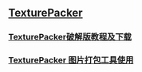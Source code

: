 ## [TexturePacker](https://www.codeandweb.com/texturepacker/)
### [TexturePacker破解版教程及下载](https://blog.csdn.net/u013654125/article/details/80676715)
### [TexturePacker 图片打包工具使用](https://blog.csdn.net/u014516197/article/details/81001872)
